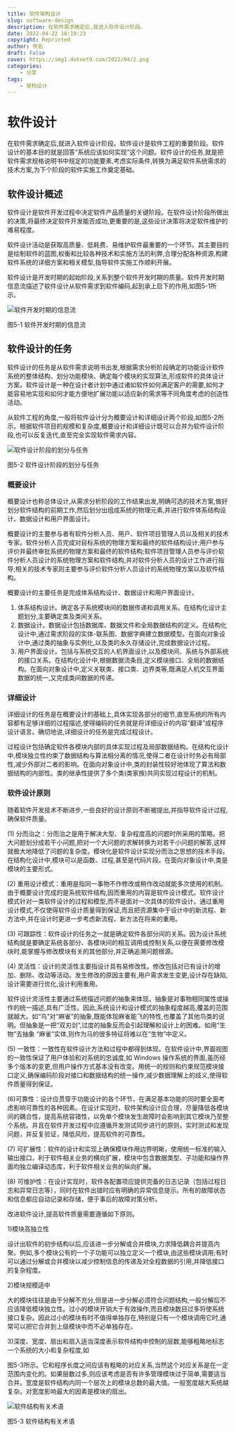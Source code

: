```yaml
---
title: 软件架构设计
slug: software-design
description: 在软件需求确定后,就进入软件设计阶段。
date: 2022-04-22 10:19:23
copyright: Reprinted
author: 佚名
draft: False
cover: https://img1.dotnet9.com/2022/04/2.png
categories: 
    - 分享
tags: 
    - 架构设计
---
```



# **软件设计**

在软件需求确定后,就进入软件设计阶段。软件设计是软件工程的重要阶段。软件设计的基本目的就是回答“系统应该如何实现”这个问题。软件设计的任务,就是把软件需求规格说明书中规定的功能要素,考虑实际条件,转换为满足软件系统需求的技术方案,为下个阶段的软件实施工作奠定基础。

## **软件设计概述**

软件设计是软件开发过程中决定软件产品质量的关键阶段。在软件设计阶段所做出的决策,将最终决定软件开发能否成功,更重要的是,这些设计决策将决定软件维护的难易程度。

软件设计活动是获取高质量、低耗费、易维护软件最重要的一个环节。其主要目的是绘制软件的蓝图,权衡和比较各种技术和实施方法的利弊,合理分配各种资源,构建软件系统的详细方案和相关模型,指导软件实施工作顺利开展。

软件设计是开发时期的起始阶段,关系到整个软件开发时期的质量。软件开发时期信息流描述了软件设计从软件需求到软件编码,起到承上启下的作用,如图5-1所示。

![软件开发时期的信息流](https://img1.dotnet9.com/2022/04/1.png)

图5-1 软件开发时期的信息流

## **软件设计的任务**

软件设计的任务是从软件需求说明书出发,根据需求分析阶段确定的功能设计软件系统的整体结构、划分功能模块、确定每个模块的实现算法,形成软件的具体设计方案。软件设计是一种在设计者计划中通过诸如软件如何满足客户的需要,如何才能容易地实现和如何才能方便地扩展功能以适应新的需求等不同角度考虑的创造性活动。

从软件工程的角度,一般将软件设计分为概要设计和详细设计两个阶段,如图5-2所示。根据软件项目的规模和复杂度,概要设计和详细设计既可以合并为软件设计阶段,也可以反复迭代,直至完全实现软件需求内容。

![软件设计阶段的划分与任务](https://img1.dotnet9.com/2022/04/2.png)

图5-2 软件设计阶段的划分与任务

### **概要设计**

概要设计也称总体设计,从需求分析阶段的工作结果出发,明确可选的技术方案,做好划分软件结构的前期工作,然后划分出组成系统的物理元素,并进行软件体系结构设计、数据设计和用户界面设计。

概要设计的主要参与者有软件分析人员、用户、软件项目管理人员以及相关的技术专家。软件分析人员完成对目标系统的物理方案和最终的软件结构设计;用户参与评价并最终审批系统的物理方案和最终的软件结构;软件项目管理人员参与评价软件分析人员设计的系统物理方案和软件结构,并对软件分析人员的设计工作进行指导;相关的技术专家则主要参与评价软件分析人员设计的系统物理方案以及软件结构。

概要设计的主要任务是完成体系结构设计、数据设计和用户界面设计。

1) 体系结构设计。确定各子系统模块间的数据传递和调用关系。在结构化设计主题划分,主要确定类及类间关系。
2) 数据设计。数据设计包括数据库、数据文件和全局数据结构的定义。在结构化设计中,通过需求阶段的实体-联系图、数据字典建立数据模型。在面向对象设计中,通过类的抽象与实例化,以及类的永久存储设计,完成数据设计过程。
3) 用户界面设计。包括与系统交互的人机界面设计,以及模块间、系统与外部系统的接口关系。在结构化设计中,根据数据流条目,定义模块接口、全局的数据结构。在面向对象设计中,定义关联类、接口类、边界类等,既满足人机交互界面数据的统一,又完成类间数据的传递。

### **详细设计**

详细设计的任务是在概要设计的基础上,具体实现各部分的细节,直至系统的所有内容都有足够详细的过程描述,使得编码的任务就是将详细设计的内容“翻译”成程序设计语言。确切地说,详细设计的任务是完成过程设计。

过程设计包括确定软件各模块内部的具体实现过程及局部数据结构。在结构化设计中,模块独立性约束了数据结构与算法相分离的情况,使得二者在设计时务必有局部性,减少外部对二者的影响。在面向对象设计中,类的封装性较好地体现了算法和数据结构的内部性。类的继承性提供了多个类(类家族)共同实现过程设计的机制。

### **软件设计原则**

随着软件开发技术不断进步,一些良好的设计原则不断被提出,并指导软件设计过程,确保软件质量。

(1)	分而治之：分而治之是用于解决大型、复杂程度高的问题时所采用的策略。把大问题划分成若干小问题,把对一个大问题的求解转换为对若干小问题的解答,这样就极大地降低了问题的复杂度。模块化是软件设计实现分而治之思想的技术手段。在结构化设计中,模块可以是函数、过程,甚至是代码片段。在面向对象设计中,类是模块的主要形式。

(2)	重用设计模式：重用是指同一事物不作修改或稍作改动就能多次使用的机制。由于概要设计完成的是系统软件结构,因而重用的内容是软件设计模式。软件设计模式针对一类软件设计的过程和模型,而不是面对一次具体的软件设计。通过重用设计模式,不仅使得软件设计质量得到保证,而且把资源集中于设计中的新流程、新方法中,并在设计时更进一步考虑新流程、新方法在将来的重用。

(3)	可跟踪性：软件设计的任务之一就是确定软件各部分间的关系。因为设计系统结构就是要确定系统各部分、各模块间的相互调用或控制关系,以便在需要修改模块时,能掌握与修改模块有关的其他部分,并正确追溯问题根源。

(4)	灵活性：设计的灵活性主要指设计具有易修改性。修改包括对已有设计的增加、删除、改动等活动。发生修改的原因主要有,用户需求发生变更,设计存在缺陷,设计需要进行优化,设计利用重用。

软件设计灵活性主要通过系统描述问题的抽象来体现。抽象是对事物相同属性或操作的统一描述,具有广泛性。因此,系统设计和设计模式的抽象程度越高,覆盖的范围就越大。如“鸟”对“麻雀”的抽象,既能体现麻雀能飞的特性,也覆盖了其他鸟类的说明。但抽象是一把“双刃剑”,过度的抽象反而会引起理解和设计上的困难。如用“生物”去抽象 “麻雀”实体,则作为马的很多特征将难以在“生物”中定义。

(5)	一致性：一致性在软件设计方法和过程中都得到体现。在软件设计中,界面视图的一致性保证了用户体验和对系统的忠诚度,如 Windows 操作系统的界面,虽历经多个版本的变更,但用户操作方式基本没有改变。用统一的规则和约束规范模块接口定义,确保编码阶段对接口和数据结构的统一操作,减少数据理解上的歧义,使得软件质量得到保证。

(6)可靠性：设计应贯穿于功能设计的各个环节，在满足基本功能的同时要全面考虑影响可靠性的各种因素。在设计实现时，软件架构设计应合理，尽量降低各模块间的耦合性，提高系统容错性，以免单个模块发生故障时会影响到其它模块乃至整个系统。并且在软件开发过程中应遵循开发测试同步进行的原则，实时测试和发现问题，并反复验证，降低风险，提高软件的可靠性。

(7)	可扩展性：软件的设计和实现上确保模块作用边界明晰，使用统一标准的输入输出接口，利于软件相关业务的横向扩展，模块中包含数据类型、子功能和操作界面均独立编译动态库，利于软件相关业务的纵向扩展。

(8)	可维护性：在设计实现时，软件各配置项应提供完备的日志记录（包括过程日志和异常日志等），同时在软件出错时应有明确的异常信息提示。所有的故障状态和信息都应自动记录和存储，便于事后的故障对策分析。

改进软件设计,提高软件质量需要遵循如下原则。

1)模块高独立性

设计出软件的初步结构以后,应该进一步分解或合并模块,力求降低耦合并提高内聚。例如,多个模块公有的一个子功能可以独立定义一个模块,由这些模块调用;有时可以通过分解或合并模块以减少控制信息的传递及对全程数据的引用,并降低接口的复杂程度。

2)模块规模适中

大的模块往往是由于分解不充分,但是进一步分解必须符合问题结构,一般分解后不应该降低模块独立性。过小的模块开销大于有效操作,而且模块数目过多将使系统接口复杂。因此过小的模块有时不值得单独存在,特别是只有一个模块调用它时,通常可以把它合并到上级模块中而不必单独存在。

3)深度、宽度、扇出和扇入适当深度表示软件结构中控制的层数,能够粗略地标志一个系统的大小和复杂程度,如

图5-3所示。它和程序长度之间应该有粗略的对应关系,当然这个对应关系是在一定范围内变化的。如果层数过多,则应该考虑是否有许多管理模块过于简单,需要适当合并。宽度是软件结构内同一个层次上的模块总数的最大值。一般宽度越大系统越复杂。对宽度影响最大的因素是模块的扇出。

![软件结构有关术语](https://img1.dotnet9.com/2022/04/3.png)

图5-3 软件结构有关术语